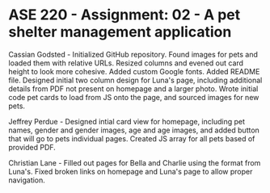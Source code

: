 # ASE 220 - Assignment: 02 - A pet shelter management application

Cassian Godsted - Initialized GitHub repository. Found images for pets and loaded them with relative URLs. Resized columns and evened out card height to look more cohesive. Added custom Google fonts. Added README file. Designed initial two column design for Luna's page, including additional details from PDF not present on homepage and a larger photo. Wrote initial code pet cards to load from JS onto the page, and sourced images for new pets.

Jeffrey Perdue - Designed intial card view for homepage, including pet names, gender and gender images, age and age images, and added button that will go to pets individual pages. Created JS array for all pets based of provided PDF.

Christian Lane - Filled out pages for Bella and Charlie using the format from Luna's. Fixed broken links on homepage and Luna's page to allow proper navigation.

